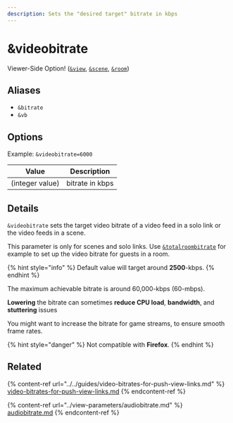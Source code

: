 ```yaml
---
description: Sets the "desired target" bitrate in kbps
---
```


# \&videobitrate

Viewer-Side Option! ([`&view`](../view-parameters/view.md), [`&scene`](../view-parameters/scene.md), [`&room`](../../general-settings/room.md))

## Aliases

* `&bitrate`
* `&vb`

## Options

Example: `&videobitrate=6000`

| Value           | Description     |
| --------------- | --------------- |
| (integer value) | bitrate in kbps |

## Details

`&videobitrate` sets the target video bitrate of a video feed in a solo link or the video feeds in a scene.

This parameter is only for scenes and solo links. Use [`&totalroombitrate`](totalroombitrate.md) for example to set up the video bitrate for guests in a room.

{% hint style="info" %}
Default value will target around **2500**-kbps.
{% endhint %}

The maximum achievable bitrate is around 60,000-kbps (60-mbps).

**Lowering** the bitrate can sometimes **reduce CPU load**, **bandwidth**, and **stuttering** issues

You might want to increase the bitrate for game streams, to ensure smooth frame rates.

{% hint style="danger" %}
Not compatible with **Firefox**.
{% endhint %}

## Related

{% content-ref url="../../guides/video-bitrates-for-push-view-links.md" %}
[video-bitrates-for-push-view-links.md](../../guides/video-bitrates-for-push-view-links.md)
{% endcontent-ref %}

{% content-ref url="../view-parameters/audiobitrate.md" %}
[audiobitrate.md](../view-parameters/audiobitrate.md)
{% endcontent-ref %}

